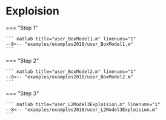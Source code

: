 # Exploision

=== "Step 1"

    ``` matlab title="user_BoxModel1.m" linenums="1"
    --8<-- "examples/examples2018/user_BoxModel1.m"
    ```

=== "Step 2"

    ``` matlab title="user_BoxModel2.m" linenums="1"
    --8<-- "examples/examples2018/user_BoxModel2.m"
    ```

=== "Step 3"

    ``` matlab title="user_L2Model3Exploision.m" linenums="1"
    --8<-- "examples/examples2018/user_L2Model3Exploision.m"
    ```

